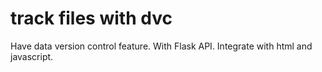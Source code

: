 # track files with dvc
Have data version control feature.
With Flask API.
Integrate with html and javascript.
